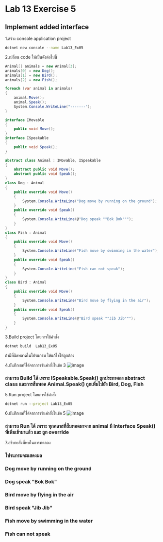 # Lab 13 Exercise 5

## Implement added interface

1.สร้าง console application project

```cmd
dotnet new console --name Lab13_Ex05
```

2.เปลี่ยน code ให้เป็นดังต่อไปนี้

```cs
Animal[] animals = new Animal[3];
animals[0] = new Dog();
animals[1] = new Bird();
animals[2] = new Fish();

foreach (var animal in animals)
{
    animal.Move();
    animal.Speak();
    System.Console.WriteLine("-------");
}

interface IMovable
{
    public void Move();
}
interface ISpeakable
{
    public void Speak();
}

abstract class Animal : IMovable, ISpeakable
{
    abstract public void Move();
    abstract public void Speak();
}
class Dog : Animal
{
    public override void Move()
    {
        System.Console.WriteLine("Dog move by running on the ground");
    }
    public override void Speak()
    {
        System.Console.WriteLine(@"Dog speak ""Bok Bok""");
    }
}
class Fish : Animal
{
    public override void Move()
    {
        System.Console.WriteLine("Fish move by swimming in the water");
    }
    public override void Speak()
    {
        System.Console.WriteLine("Fish can not speak");
    }
}
class Bird : Animal
{
    public override void Move()
    {
        System.Console.WriteLine("Bird move by flying in the air");
    }
    public override void Speak()
    {
        System.Console.WriteLine(@"Bird speak ""Jib Jib""");
    }
}

```

3.Build project โดยการใช้คำสั่ง

```cmd
dotnet build  Lab13_Ex05
```

ถ้ามีที่ผิดพลาดในโปรแกรม ให้แก้ไขให้ถูกต้อง

4.บันทึกผลที่ได้จากการรันคำสั่งในข้อ 3
![image](https://github.com/VisawaPRO/03376836-OOP-2566-Lab-13/assets/144195555/2c036381-e5b4-433f-9e5d-565c4b16ec98)
### สามารถ Build ได้ เพราะ ISpeakable.Speak() ถูกประกาศลง abstract class และการสืบทอด Animal.Speak() ถูกเพิ่มไปยัง Bird, Dog, Fish
5.Run project โดยการใช้คำสั่ง

```cmd
dotnet run --project Lab13_Ex05
```

6.บันทึกผลที่ได้จากการรันคำสั่งในข้อ 5
![image](https://github.com/VisawaPRO/03376836-OOP-2566-Lab-13/assets/144195555/051c5ede-8190-4d36-abd3-5e9acc9ee468)
### สามารถ Run ได้ เพราะ ทุกคลาสที่สืบทอดมาจาก animal มี Interface Speak() ที่เพิ่มเข้ามาแล้ว และ ถูก override
7.อธิบายสิ่งที่พบในการทดลอง
### โปรแกรมจะแสดงผล
### Dog move by running on the ground
### Dog speak "Bok Bok"
### Bird move by flying in the air
### Bird speak "Jib Jib"
### Fish move by swimming in the water
### Fish can not speak
